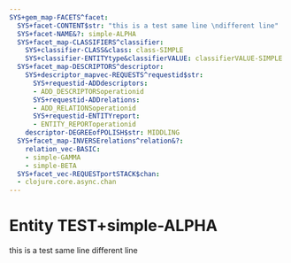 ```yaml
---
SYS+gem_map-FACETS^facet:
  SYS+facet-CONTENT$str: "this is a test same line \ndifferent line"
  SYS+facet-NAME&?: simple-ALPHA
  SYS+facet_map-CLASSIFIERS^classifier:
    SYS+classifier-CLASS&class: class-SIMPLE
    SYS+classifier-ENTITYtype&classifierVALUE: classifierVALUE-SIMPLE
  SYS+facet_map-DESCRIPTORS^descriptor:
    SYS+descriptor_mapvec-REQUESTS^requestid$str:
      SYS+requestid-ADDdescriptors:
      - ADD_DESCRIPTORSoperationid
      SYS+requestid-ADDrelations:
      - ADD_RELATIONSoperationid
      SYS+requestid-ENTITYreport:
      - ENTITY_REPORToperationid
    descriptor-DEGREEofPOLISH$str: MIDDLING
  SYS+facet_map-INVERSErelations^relation&?:
    relation_vec-BASIC:
    - simple-GAMMA
    - simple-BETA
  SYS+facet_vec-REQUESTportSTACK$chan:
  - clojure.core.async.chan
---
```

# Entity TEST+simple-ALPHA

this is a test same line 
different line
